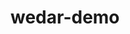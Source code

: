 # wedar-demo

<!DOCTYPE html>
<html>
    <head>
    <title>Web AR Example</title>
    <script src="https://aframe.io/releases/1.7.0/aframe.min.js"></script>
    <script src="https://afram.io/releases/1.2.0/jsdelivr.net/gh/AR-js-org/AR.js/aframe/build/aframe-ar.js"></script>
    </head>
    <body>
        <a-scene>
          <a-box position="-1 1 -3" rotation="0 45 0" color="#c3d94b"></a-box>
          <a-sphere position="0 1.25 -5" radius="1.25" color="#4bd9a8"></a-sphere>
          <a-cylinder position="1 0.75 -3" radius="1.5" height="0.5" color="#d9a84b"></a-cylinder>
          <a-plane position="0 0 -4" rotation="-90 0 0" width="4" height="4" color="#4BC3D9"></a-plane>
          <a-sky color="#d9614b"></a-sky>
        </a-scene>
      </body>
</html>
